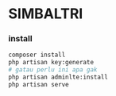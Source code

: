 # SIMBALTRI

### install

```bash
composer install
php artisan key:generate
# gatau perlu ini apa gak
php artisan adminlte:install
php artisan serve
```
